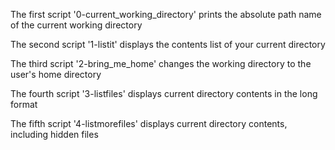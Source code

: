 The first script '0-current_working_directory' prints the absolute path name of the current working directory

The second script '1-listit' displays the contents list of your current directory

The third script '2-bring_me_home' changes the working directory to the user's home directory

The fourth script '3-listfiles' displays current directory contents in the long format

The fifth script '4-listmorefiles' displays current directory contents, including hidden files  
